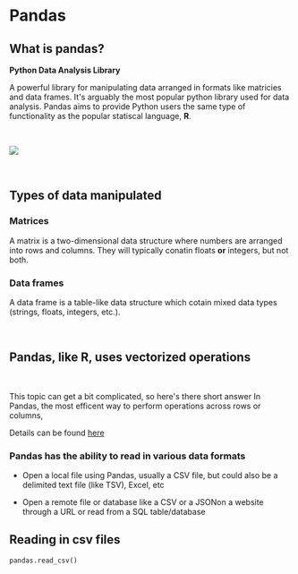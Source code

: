 # Pandas

## What is pandas?

**Python Data Analysis Library**

A powerful library for manipulating data arranged in formats like matricies and data frames. It's arguably the most popular python library used for data analysis. Pandas aims to provide Python users the same type of functionality as the popular statiscal language, **R**.

<br/>

![](https://d2h0cx97tjks2p.cloudfront.net/blogs/wp-content/uploads/sites/2/2019/04/Python-Pandas-Applications.jpg)

<br/>


## Types of data manipulated

### Matrices

A matrix is a two-dimensional data structure where numbers are arranged into rows and columns. They will typically conatin floats __or__ integers, but not both.

### Data frames

A data frame is a table-like data structure which cotain mixed data types (strings, floats, integers, etc.).

<br/>

## Pandas, like R, uses vectorized operations

<br/>

This topic can get a bit complicated, so here's there short answer
In Pandas, the most efficent way to perform operations across rows or columns, 

Details can be found [here](https://engineering.upside.com/a-beginners-guide-to-optimizing-pandas-code-for-speed-c09ef2c6a4d6)

### Pandas has the ability to read in various data formats

- Open a local file using Pandas, usually a CSV file, but could also be a delimited text file (like TSV), Excel, etc

- Open a remote file or database like a CSV or a JSONon a website through a URL or read from a SQL table/database

## Reading in csv files

```
pandas.read_csv()

```



```

```





